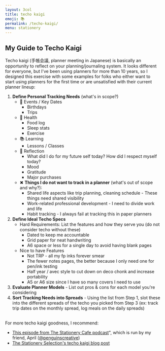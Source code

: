 ```yaml
---
layout: 3col
title: techo kaigi
emoji: 📚
permalink: /techo-kaigi/
menu: stationery
---
```


## My Guide to Techo Kaigi

Techo kaigi (手帳会議, planner meeting in Japanese) is basically an opportunity to reflect on your planning/journaling system. It looks different for everyone, but I've been using planners for more than 10 years, so I designed this exercise with some examples for folks who either want to start using planners for the first time or are unsatisfied with their current planner lineup:

1. **Define Personal Tracking Needs** (what's in scope?)
   - 📅 Events / Key Dates
     - Birthdays
     - Trips
   - 💪 Health
     - Food log
     - Sleep stats
     - Exercise
   - 📚 Learning
     - Lessons / Classes
   - 🤔 Reflection
     - What did I do for my future self today? How did I respect myself today?
     - Mood
     - Gratitude
     - Major purchases
   - ✖ **Things I do not want to track in a planner** (what's out of scope and why?):
     - Shared life aspects like trip planning, cleaning schedule - These things need shared visibility
     - Work-related professional development - I need to divide work and life
     - Habit tracking - I always fail at tracking this in paper planners
2. **Define Ideal Techo Specs**
   - Hard Requirements: List the features and how they serve you (do not consider techo without these)
     - Dated to keep me accountable
     - Grid paper for neat handwriting
     - A6 space or less for a single day to avoid having blank pages
   - Nice to have Features
     - Not TRP - all my fp inks forever smear
     - The fewer notes pages, the better because I only need one for pen/ink testing
     - Half year / avec style to cut down on deco chonk and increase portability
     - A5 or A6 size since I have so many covers I need to use
3. **Evaluate Planner Models** - List out pros & cons for each model you're considering
4. **Sort Tracking Needs into Spreads** - Using the list from Step 1, slot these into the different spreads of the techo you picked from Step 3 (ex: track trip dates on the monthly spread, log meals on the daily spreads)  
   <br>

For more techo kaigi goodness, I recommend:

- <a target="_blank" href="https://www.thestationerycafe.com/blog/episode-67-lets-do-a-mid-year-techo-kaigi/">This episode from The Stationery Cafe podcast</a>", which is run by my friend, April (<a target="_blank" href="https://www.instagram.com/penguinscreative/">@penguinscreative</a>)
- <a target="_blank" href="https://thestationeryselection.com/blogs/news/techo-kaigi-planner-meeting-blog-post-by-connie">The Stationery Selection's techo kaigi blog post</a>
